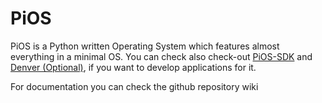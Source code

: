 # PiOS
PiOS is a Python written Operating System which features almost everything in a minimal OS.
You can check also check-out [PiOS-SDK](https://github.com/xcodz-dot/PiOS-SDK) and
[Denver (Optional)](https://github.com/xcodz-dot/denver), if you want to develop applications for it.

For documentation you can check the github repository wiki
